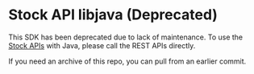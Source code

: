 # Stock API libjava (Deprecated)

This SDK has been deprecated due to lack of maintenance. To use the [Stock APIs](https://developer.adobe.com/stock/docs/api/) with Java, please call the REST APIs directly.

If you need an archive of this repo, you can pull from an earlier commit.

